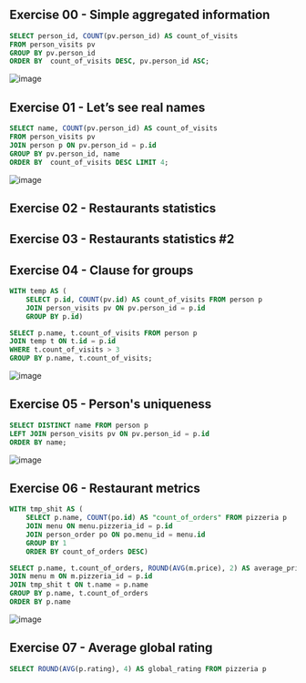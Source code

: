 ## Exercise 00 - Simple aggregated information

```sql
SELECT person_id, COUNT(pv.person_id) AS count_of_visits
FROM person_visits pv
GROUP BY pv.person_id
ORDER BY  count_of_visits DESC, pv.person_id ASC;
```
![image](https://github.com/calotesversicolor/db_pr/assets/78222610/27800829-40f5-4748-88be-7ac553f441b1)


## Exercise 01 - Let’s see real names

```sql
SELECT name, COUNT(pv.person_id) AS count_of_visits
FROM person_visits pv
JOIN person p ON pv.person_id = p.id
GROUP BY pv.person_id, name
ORDER BY  count_of_visits DESC LIMIT 4;
```
![image](https://github.com/calotesversicolor/db_pr/assets/78222610/67912940-f535-43df-8616-96281e759781)

## Exercise 02 - Restaurants statistics

## Exercise 03 - Restaurants statistics #2

## Exercise 04 - Clause for groups

```sql
WITH temp AS (
	SELECT p.id, COUNT(pv.id) AS count_of_visits FROM person p
	JOIN person_visits pv ON pv.person_id = p.id
	GROUP BY p.id)

SELECT p.name, t.count_of_visits FROM person p
JOIN temp t ON t.id = p.id
WHERE t.count_of_visits > 3
GROUP BY p.name, t.count_of_visits;
```
![image](https://github.com/calotesversicolor/db_pr/assets/78222610/fcd066b3-6cd1-4f39-98ce-71cd99a4fb99)


## Exercise 05 - Person's uniqueness

```sql
SELECT DISTINCT name FROM person p
LEFT JOIN person_visits pv ON pv.person_id = p.id
ORDER BY name;
```
![image](https://github.com/calotesversicolor/db_pr/assets/78222610/226de961-9d0b-4d1f-ad07-1f53ab570b02)


## Exercise 06 - Restaurant metrics

```sql
WITH tmp_shit AS (
	SELECT p.name, COUNT(po.id) AS "count_of_orders" FROM pizzeria p
	JOIN menu ON menu.pizzeria_id = p.id
	JOIN person_order po ON po.menu_id = menu.id
	GROUP BY 1
	ORDER BY count_of_orders DESC)

SELECT p.name, t.count_of_orders, ROUND(AVG(m.price), 2) AS average_price, MAX(m.price) AS max_price, MIN(m.price) AS min_price FROM pizzeria p
JOIN menu m ON m.pizzeria_id = p.id
JOIN tmp_shit t ON t.name = p.name
GROUP BY p.name, t.count_of_orders
ORDER BY p.name
```
![image](https://github.com/calotesversicolor/db_pr/assets/78222610/19eb024a-0a78-43ee-8775-ab3644ec306b)


## Exercise 07 - Average global rating

```sql
SELECT ROUND(AVG(p.rating), 4) AS global_rating FROM pizzeria p
```
